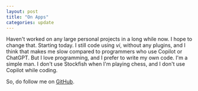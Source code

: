 ```yaml
---
layout: post
title: "On Apps"
categories: update
---
```

Haven't worked on any large personal projects in a long while now. I hope to change that. Starting today. I still code using *vi*, without any plugins, and I think that makes me slow compared to programmers who use Copilot or ChatGPT. But I love programming, and I prefer to write my own code. I'm a simple man. I don't use Stockfish when I'm playing chess, and I don't use Copilot while coding.

So, do follow me on [GitHub](https://github.com/hathibelagal-dev).
